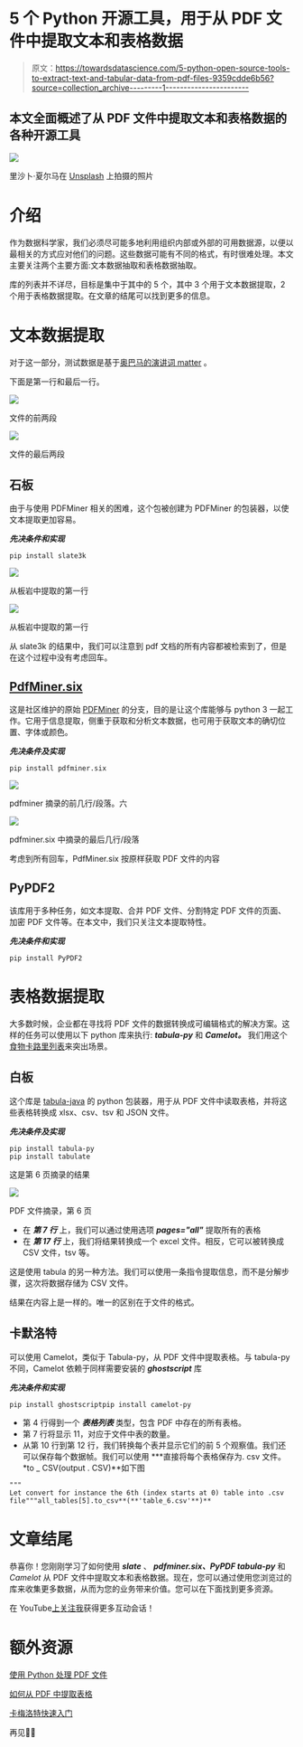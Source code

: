# 5 个 Python 开源工具，用于从 PDF 文件中提取文本和表格数据

> 原文：<https://towardsdatascience.com/5-python-open-source-tools-to-extract-text-and-tabular-data-from-pdf-files-9359cdde6b56?source=collection_archive---------1----------------------->

## 本文全面概述了从 PDF 文件中提取文本和表格数据的各种开源工具

![](img/70c0672a4f9eca400b9cfb707accc8bb.png)

里沙卜·夏尔马在 [Unsplash](https://unsplash.com/photos/R-js25Pv1LQ) 上拍摄的照片

# 介绍

作为数据科学家，我们必须尽可能多地利用组织内部或外部的可用数据源，以便以最相关的方式应对他们的问题。这些数据可能有不同的格式，有时很难处理。本文主要关注两个主要方面:文本数据抽取和表格数据抽取。

库的列表并不详尽，目标是集中于其中的 5 个，其中 3 个用于文本数据提取，2 个用于表格数据提取。在文章的结尾可以找到更多的信息。

# 文本数据提取

对于这一部分，测试数据是基于[奥巴马的演讲词 matter](https://www.bl.uk/learning/resources/pdf/makeanimpact/sw-transcripts.pdf) 。

下面是第一行和最后一行。

![](img/f46669f8d28344390554b0f7156dca35.png)

文件的前两段

![](img/73498346412e55db1f1232e297e6b578.png)

文件的最后两段

## 石板

由于与使用 PDFMiner 相关的困难，这个包被创建为 PDFMiner 的包装器，以使文本提取更加容易。

***先决条件和实现***

```
pip install slate3k
```

![](img/c360c48580157b08f95197399b54945b.png)

从板岩中提取的第一行

![](img/a201b66d916b7d857f5e724529152ada.png)

从板岩中提取的第一行

从 slate3k 的结果中，我们可以注意到 pdf 文档的所有内容都被检索到了，但是在这个过程中没有考虑回车。

## [PdfMiner.six](https://stackoverflow.com/questions/26494211/extracting-text-from-a-pdf-file-using-pdfminer-in-python)

这是社区维护的原始 [PDFMiner](https://pypi.org/project/pdfminer/) 的分支，目的是让这个库能够与 python 3 一起工作。它用于信息提取，侧重于获取和分析文本数据，也可用于获取文本的确切位置、字体或颜色。

***先决条件及实现***

```
pip install pdfminer.six
```

![](img/b1eabc7fcf709be8e9b04e24b1c0e808.png)

pdfminer 摘录的前几行/段落。六

![](img/008a596d0debf1ff177258c121c8558d.png)

pdfminer.six 中摘录的最后几行/段落

考虑到所有回车，PdfMiner.six 按原样获取 PDF 文件的内容

## PyPDF2

该库用于多种任务，如文本提取、合并 PDF 文件、分割特定 PDF 文件的页面、加密 PDF 文件等。在本文中，我们只关注文本提取特性。

***先决条件和实现***

```
pip install PyPDF2
```

# 表格数据提取

大多数时候，企业都在寻找将 PDF 文件的数据转换成可编辑格式的解决方案。这样的任务可以使用以下 python 库来执行: ***tabula-py*** 和 ***Camelot。*** 我们用这个[食物卡路里列表](http://www.uncledavesenterprise.com/file/health/Food%20Calories%20List.pdf)来突出场景。

## 白板

这个库是 [tabula-java](https://github.com/tabulapdf/tabula-java) 的 python 包装器，用于从 PDF 文件中读取表格，并将这些表格转换成 xlsx、csv、tsv 和 JSON 文件。

***先决条件及实现***

```
pip install tabula-py
pip install tabulate
```

这是第 6 页摘录的结果

![](img/166a130bfb76d739d042e2490e363aec.png)

PDF 文件摘录，第 6 页

*   在 ***第 7 行*** 上，我们可以通过使用选项 ***pages="all"*** 提取所有的表格
*   在 ***第 17 行*** 上，我们将结果转换成一个 excel 文件。相反，它可以被转换成 CSV 文件，tsv 等。

这是使用 tabula 的另一种方法。我们可以使用一条指令提取信息，而不是分解步骤，这次将数据存储为 CSV 文件。

结果在内容上是一样的。唯一的区别在于文件的格式。

## 卡默洛特

可以使用 Camelot，类似于 Tabula-py，从 PDF 文件中提取表格。与 tabula-py 不同，Camelot 依赖于同样需要安装的 ***ghostscript*** 库

***先决条件和实现***

```
pip install ghostscriptpip install camelot-py
```

*   第 4 行得到一个 ***表格列表*** 类型，包含 PDF 中存在的所有表格。
*   第 7 行将显示 11，对应于文件中表的数量。
*   从第 10 行到第 12 行，我们转换每个表并显示它们的前 5 个观察值。我们还可以保存每个数据帧。我们可以使用 ***直接将每个表格保存为. csv 文件。*to _ CSV(output . CSV)**如下图

```
"""
Let convert for instance the 6th (index starts at 0) table into .csv file"""all_tables[5].to_csv**(**'table_6.csv'**)**
```

# 文章结尾

恭喜你！您刚刚学习了如何使用 ***slate*** 、 ***pdfminer.six、PyPDF tabula-py*** 和 *Camelot* 从 PDF 文件中提取文本和表格数据。现在，您可以通过使用您浏览过的库来收集更多数据，从而为您的业务带来价值。您可以在下面找到更多资源。

在 YouTube[上关注我](https://www.youtube.com/channel/UC9xKdy8cz6ZuJU5FTNtM_pQ)获得更多互动会话！

# 额外资源

[使用 Python 处理 PDF 文件](https://www.geeksforgeeks.org/working-with-pdf-files-in-python/)

[如何从 PDF 中提取表格](https://nanonets.com/blog/extract-tables-from-pdf/)

[卡梅洛特快速入门](https://camelot-py.readthedocs.io/en/master/user/quickstart.html)

再见🏃🏾